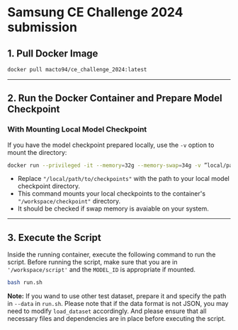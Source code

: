 # Samsung CE Challenge 2024 submission

## 1. Pull Docker Image
```bash
docker pull macto94/ce_challenge_2024:latest

```
---

## 2. Run the Docker Container and Prepare Model Checkpoint

### With Mounting Local Model Checkpoint

If you have the model checkpoint prepared locally, use the `-v` option to mount the directory:

```bash
docker run --privileged -it --memory=32g --memory-swap=34g -v ”local/path/to/model”:/workspace/checkpoint macto94/ce_challenge_2024:latest
```
- Replace `"/local/path/to/checkpoints"` with the path to your local model checkpoint directory.
- This command mounts your local checkpoints to the container's `"/workspace/checkpoint"` directory.
- It should be checked if swap memory is avaiable on your system.

---

## 3. Execute the Script

Inside the running container, execute the following command to run the script. Before running the script, make sure that you are in `'/workspace/script'` and the `MODEL_ID` is appropriate if mounted.
```bash
bash run.sh
```
**Note:** If you wand to use other test dataset, prepare it and specify the path in `--data` in `run.sh`. Please note that if the data format is not JSON, you may need to modify `load_dataset` accordingly. And please ensure that all necessary files and dependencies are in place before executing the script.

